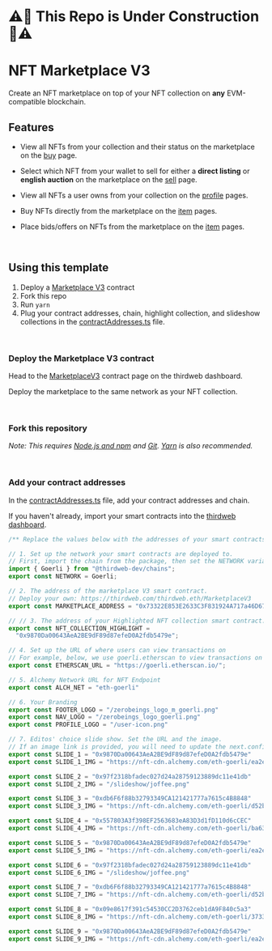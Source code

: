 
# ⚠️🚧 This Repo is Under Construction 🚧⚠️ #

# NFT Marketplace V3

Create an NFT marketplace on top of your NFT collection on **any** EVM-compatible blockchain.

## Features

- View all NFTs from your collection and their status on the marketplace on the [buy](/pages/buy.tsx) page.

- Select which NFT from your wallet to sell for either a **direct listing** or **english auction** on the marketplace on the [sell](/pages/sell.tsx) page.

- View all NFTs a user owns from your collection on the [profile](/pages/profile/%5Baddress%5D.tsx) pages.

- Buy NFTs directly from the marketplace on the [item](/pages/token/%5BcontractAddress%5D/%5BtokenId%5D.tsx) pages.

- Place bids/offers on NFTs from the marketplace on the [item](/pages/token/%5BcontractAddress%5D/%5BtokenId%5D.tsx) pages.

<br/>

## Using this template

1. Deploy a [Marketplace V3](https://thirdweb.com/thirdweb.eth/MarketplaceV3) contract
2. Fork this repo
3. Run `yarn`
4. Plug your contract addresses, chain, highlight collection, and slideshow collections in the [contractAddresses.ts](/const/contractAddresses.ts) file.

<br/>

### Deploy the Marketplace V3 contract

Head to the [MarketplaceV3](https://thirdweb.com/thirdweb.eth/MarketplaceV3) contract page on the thirdweb dashboard.

Deploy the marketplace to the same network as your NFT collection.

<br/>

### Fork this repository

_Note: This requires [Node.js and npm](https://docs.npmjs.com/downloading-and-installing-node-js-and-npm) and [Git](https://git-scm.com/downloads). [Yarn](https://classic.yarnpkg.com/en/docs/install/#mac-stable) is also recommended._

<br/>

### Add your contract addresses

In the [contractAddresses.ts](/const/contractAddresses.ts) file, add your contract addresses and chain.

If you haven't already, import your smart contracts into the [thirdweb dashboard](https://thirdweb.com/dashboard).

```ts
/** Replace the values below with the addresses of your smart contracts. */

// 1. Set up the network your smart contracts are deployed to.
// First, import the chain from the package, then set the NETWORK variable to the chain.
import { Goerli } from "@thirdweb-dev/chains";
export const NETWORK = Goerli;

// 2. The address of the marketplace V3 smart contract.
// Deploy your own: https://thirdweb.com/thirdweb.eth/MarketplaceV3
export const MARKETPLACE_ADDRESS = "0x73322E853E2633C3F831924A717a46D67965312e";

// // 3. The address of your Highlighted NFT collection smart contract.
export const NFT_COLLECTION_HIGHLIGHT =
  "0x9870Da00643AeA2BE9dF89d87efeD0A2fdb5479e";

// 4. Set up the URL of where users can view transactions on
// For example, below, we use goerli.etherscan to view transactions on the goerli testnet.
export const ETHERSCAN_URL = "https://goerli.etherscan.io/";

// 5. Alchemy Network URL for NFT Endpoint
export const ALCH_NET = "eth-goerli"

// 6. Your Branding
export const FOOTER_LOGO = "/zerobeings_logo_m_goerli.png"
export const NAV_LOGO = "/zerobeings_logo_goerli.png"
export const PROFILE_LOGO = "/user-icon.png"

// 7. Editos' choice slide show. Set the URL and the image.
// If an image link is provided, you will need to update the next.config.js with the domain. An example is provided in the next.config.js file.
export const SLIDE_1 = "0x9870Da00643AeA2BE9dF89d87efeD0A2fdb5479e"
export const SLIDE_1_IMG = "https://nft-cdn.alchemy.com/eth-goerli/ea2e10829257be64d922f4b2b3be3712"

export const SLIDE_2 = "0x97f2318bfadec027d24a28759123889dc11e41db"
export const SLIDE_2_IMG = "/slideshow/joffee.png"

export const SLIDE_3 = "0xdb6F6f88b32793349CA121421777a7615c4B8848"
export const SLIDE_3_IMG = "https://nft-cdn.alchemy.com/eth-goerli/d52b21a446888459f210a0ab965e3f8b"

export const SLIDE_4 = "0x557803A3f398EF2563683eA83D3d1fD110d6cCEC"
export const SLIDE_4_IMG = "https://nft-cdn.alchemy.com/eth-goerli/ba632837db52828238c108de917ac2bb"

export const SLIDE_5 = "0x9870Da00643AeA2BE9dF89d87efeD0A2fdb5479e"
export const SLIDE_5_IMG = "https://nft-cdn.alchemy.com/eth-goerli/ea2e10829257be64d922f4b2b3be3712"

export const SLIDE_6 = "0x97f2318bfadec027d24a28759123889dc11e41db"
export const SLIDE_6_IMG = "/slideshow/joffee.png"

export const SLIDE_7 = "0xdb6F6f88b32793349CA121421777a7615c4B8848"
export const SLIDE_7_IMG = "https://nft-cdn.alchemy.com/eth-goerli/d52b21a446888459f210a0ab965e3f8b"

export const SLIDE_8 = "0x09e8617f391c54530CC2D3762ceb1dA9F840c5a3"
export const SLIDE_8_IMG = "https://nft-cdn.alchemy.com/eth-goerli/3733eb0db73c4f5fd3ab3048e0368820"

export const SLIDE_9 = "0x9870Da00643AeA2BE9dF89d87efeD0A2fdb5479e"
export const SLIDE_9_IMG = "https://nft-cdn.alchemy.com/eth-goerli/ea2e10829257be64d922f4b2b3be3712"
```
